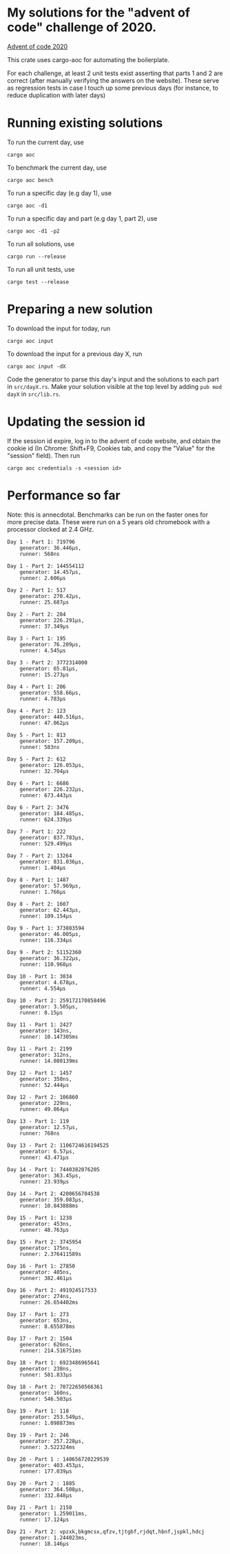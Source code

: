 My solutions for the "advent of code" challenge of 2020.
===

[Advent of code 2020](https://adventofcode.com/2020)

This crate uses cargo-aoc for automating the boilerplate.

For each challenge, at least 2 unit tests exist asserting that parts 1 and 2 are correct (after manually verifying the answers on the website). These serve as regression tests in case I touch up some previous days (for instance, to reduce duplication with later days)

# Running existing solutions

To run the current day, use
```
cargo aoc
```
To benchmark the current day, use
```
cargo aoc bench
```

To run a specific day (e.g day 1), use
```
cargo aoc -d1
```
To run a specific day and part (e.g day 1, part 2), use
```
cargo aoc -d1 -p2
```

To run all solutions, use
```
cargo run --release
```
To run all unit tests, use
```
cargo test --release
```

# Preparing a new solution
To download the input for today, run
```
cargo aoc input
```

To download the input for a previous day X, run
```
cargo aoc input -dX
```

Code the generator to parse this day's input and the solutions to each part in `src/dayX.rs`.
Make your solution visible at the top level by adding `pub mod dayX` in `src/lib.rs`.

# Updating the session id 
If the session id expire, log in to the advent of code website, and obtain the cookie id (In Chrome: Shift+F9, Cookies tab, and copy the "Value" for the "session" field).
Then run
```
cargo aoc credentials -s <session id>
```

# Performance so far

Note: this is annecdotal. Benchmarks can be run on the faster ones for more precise data.
These were run on a 5 years old chromebook with a processor clocked at 2.4 GHz.

```
Day 1 - Part 1: 719796
	generator: 36.446µs,
	runner: 568ns

Day 1 - Part 2: 144554112
	generator: 14.457µs,
	runner: 2.606µs

Day 2 - Part 1: 517
	generator: 270.42µs,
	runner: 25.687µs

Day 2 - Part 2: 284
	generator: 226.291µs,
	runner: 37.349µs

Day 3 - Part 1: 195
	generator: 76.209µs,
	runner: 4.545µs

Day 3 - Part 2: 3772314000
	generator: 65.81µs,
	runner: 15.273µs

Day 4 - Part 1: 206
	generator: 558.66µs,
	runner: 4.783µs

Day 4 - Part 2: 123
	generator: 440.516µs,
	runner: 47.062µs

Day 5 - Part 1: 813
	generator: 157.209µs,
	runner: 583ns

Day 5 - Part 2: 612
	generator: 126.053µs,
	runner: 32.704µs

Day 6 - Part 1: 6686
	generator: 226.232µs,
	runner: 673.443µs

Day 6 - Part 2: 3476
	generator: 184.485µs,
	runner: 624.339µs

Day 7 - Part 1: 222
	generator: 837.783µs,
	runner: 529.499µs

Day 7 - Part 2: 13264
	generator: 831.036µs,
	runner: 1.404µs

Day 8 - Part 1: 1487
	generator: 57.969µs,
	runner: 1.766µs

Day 8 - Part 2: 1607
	generator: 62.443µs,
	runner: 109.154µs

Day 9 - Part 1: 373803594
	generator: 46.005µs,
	runner: 116.334µs

Day 9 - Part 2: 51152360
	generator: 36.322µs,
	runner: 110.968µs

Day 10 - Part 1: 3034
	generator: 4.678µs,
	runner: 4.554µs

Day 10 - Part 2: 259172170858496
	generator: 3.505µs,
	runner: 8.15µs

Day 11 - Part 1: 2427
	generator: 143ns,
	runner: 10.147305ms

Day 11 - Part 2: 2199
	generator: 312ns,
	runner: 14.080139ms

Day 12 - Part 1: 1457
	generator: 350ns,
	runner: 52.444µs

Day 12 - Part 2: 106860
	generator: 229ns,
	runner: 49.864µs

Day 13 - Part 1: 119
	generator: 12.57µs,
	runner: 768ns

Day 13 - Part 2: 1106724616194525
	generator: 6.57µs,
	runner: 43.471µs

Day 14 - Part 1: 7440382076205
	generator: 363.45µs,
	runner: 23.939µs

Day 14 - Part 2: 4200656704538
	generator: 359.083µs,
	runner: 10.843888ms

Day 15 - Part 1: 1238
	generator: 453ns,
	runner: 48.763µs

Day 15 - Part 2: 3745954
	generator: 175ns,
	runner: 2.376411589s

Day 16 - Part 1: 27850
	generator: 405ns,
	runner: 382.461µs

Day 16 - Part 2: 491924517533
	generator: 274ns,
	runner: 26.654402ms

Day 17 - Part 1: 273
	generator: 653ns,
	runner: 8.655878ms

Day 17 - Part 2: 1504
	generator: 626ns,
	runner: 214.516751ms

Day 18 - Part 1: 6923486965641
	generator: 238ns,
	runner: 581.833µs

Day 18 - Part 2: 70722650566361
	generator: 160ns,
	runner: 546.503µs

Day 19 - Part 1: 118
	generator: 253.549µs,
	runner: 1.098873ms

Day 19 - Part 2: 246
	generator: 257.228µs,
	runner: 3.522324ms

Day 20 - Part 1 : 140656720229539
	generator: 403.453µs,
	runner: 177.039µs

Day 20 - Part 2 : 1885
	generator: 364.508µs,
	runner: 332.848µs

Day 21 - Part 1: 2150
	generator: 1.259011ms,
	runner: 17.124µs

Day 21 - Part 2: vpzxk,bkgmcsx,qfzv,tjtgbf,rjdqt,hbnf,jspkl,hdcj
	generator: 1.244023ms,
	runner: 18.146µs

```
